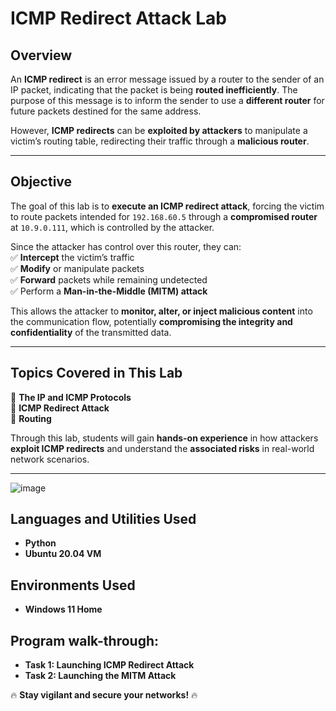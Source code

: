 # **ICMP Redirect Attack Lab**  

## **Overview**  
An **ICMP redirect** is an error message issued by a router to the sender of an IP packet, indicating that the packet is being **routed inefficiently**. The purpose of this message is to inform the sender to use a **different router** for future packets destined for the same address.  

However, **ICMP redirects** can be **exploited by attackers** to manipulate a victim’s routing table, redirecting their traffic through a **malicious router**.  

---

## **Objective**  
The goal of this lab is to **execute an ICMP redirect attack**, forcing the victim to route packets intended for `192.168.60.5` through a **compromised router** at `10.9.0.111`, which is controlled by the attacker.  

Since the attacker has control over this router, they can:  
✅ **Intercept** the victim’s traffic  
✅ **Modify** or manipulate packets  
✅ **Forward** packets while remaining undetected  
✅ Perform a **Man-in-the-Middle (MITM) attack**  

This allows the attacker to **monitor, alter, or inject malicious content** into the communication flow, potentially **compromising the integrity and confidentiality** of the transmitted data.  

---

## **Topics Covered in This Lab**  
📌 **The IP and ICMP Protocols**  
📌 **ICMP Redirect Attack**  
📌 **Routing**  

Through this lab, students will gain **hands-on experience** in how attackers **exploit ICMP redirects** and understand the **associated risks** in real-world network scenarios.  

---


![image](https://github.com/user-attachments/assets/5373e937-1c12-4639-89e4-bb971edeeb54)



<h2>Languages and Utilities Used</h2>

- <b>Python</b> 
- <b>Ubuntu 20.04 VM</b>

<h2>Environments Used </h2>

- <b>Windows 11 Home</b> 

<h2>Program walk-through:</h2>

- <b> Task 1: Launching ICMP Redirect Attack</b></br>
- <b> Task 2: Launching the MITM Attack</b>




🔥 **Stay vigilant and secure your networks!** 🔥  


